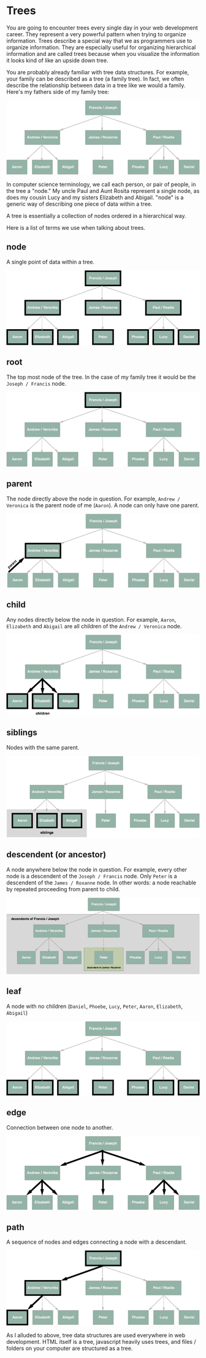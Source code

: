 # Trees

You are going to encounter trees every single day in your web development career. They represent a very powerful pattern when trying to organize information. Trees describe a special way that we as programmers use to organize information. They are especially useful for organizing hierarchical information and are called trees because when you visualize the information it looks kind of like an upside down tree.

You are probably already familiar with tree data structures. For example, your family can be described as a tree (a family tree). In fact, we often describe the relationship between data in a tree like we would a family. Here's my fathers side of my family tree:

![Family Tree](family-tree.png)

In computer science terminology, we call each person, or pair of people, in the tree a "node." My uncle Paul and Aunt Rosita represent a single node, as does my cousin Lucy and my sisters Elizabeth and Abigail. "node" is a generic way of describing one piece of data within a tree.

A tree is essentially a collection of nodes ordered in a hierarchical way.

Here is a list of terms we use when talking about trees.

## node
A single point of data within a tree.

![Node](family-tree-node.png)

## root
The top most node of the tree. In the case of my family tree it would be the `Joseph / Francis` node.

![Root](family-tree-root.png)

## parent
The node directly above the node in question. For example, `Andrew / Veronica` is the parent node of me (`Aaron`). A node can only have one parent.

![Parent](family-tree-parent.png)

## child
Any nodes directly below the node in question. For example, `Aaron`, `Elizabeth` and `Abigail` are all children of the `Andrew / Veronica` node.

![Child](family-tree-child.png)

## siblings
Nodes with the same parent.

![Siblings](family-tree-siblings.png)

## descendent (or ancestor)
A node anywhere below the node in question. For example, every other node is a descendent of the `Joseph / Francis` node. Only `Peter` is a descendent of the `James / Roxanne` node. In other words: a node reachable by repeated proceeding from parent to child.

![Descendent](family-tree-descendent.png)

## leaf
A node with no children (`Daniel`, `Phoebe`, `Lucy`, `Peter`, `Aaron`, `Elizabeth`, `Abigail`)

![Leaf](family-tree-leaf.png)

## edge
Connection between one node to another.

![Edge](family-tree-edge.png)

## path
A sequence of nodes and edges connecting a node with a descendant.

![Path](family-tree-path.png)

As I alluded to above, tree data structures are used everywhere in web development. HTML itself is a tree, javascript heavily uses trees, and files / folders on your computer are structured as a tree.
